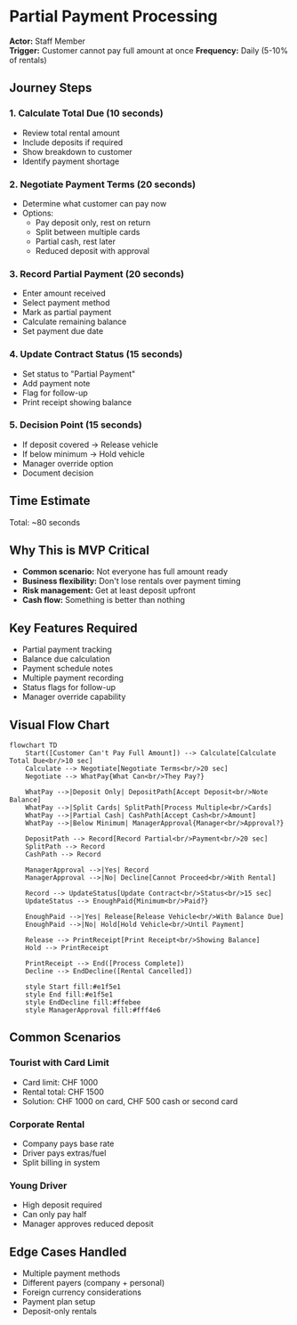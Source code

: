 # Partial Payment Processing

**Actor:** Staff Member  
**Trigger:** Customer cannot pay full amount at once
**Frequency:** Daily (5-10% of rentals)

## Journey Steps

### 1. Calculate Total Due (10 seconds)
- Review total rental amount
- Include deposits if required
- Show breakdown to customer
- Identify payment shortage

### 2. Negotiate Payment Terms (20 seconds)
- Determine what customer can pay now
- Options:
  - Pay deposit only, rest on return
  - Split between multiple cards
  - Partial cash, rest later
  - Reduced deposit with approval

### 3. Record Partial Payment (20 seconds)
- Enter amount received
- Select payment method
- Mark as partial payment
- Calculate remaining balance
- Set payment due date

### 4. Update Contract Status (15 seconds)
- Set status to "Partial Payment"
- Add payment note
- Flag for follow-up
- Print receipt showing balance

### 5. Decision Point (15 seconds)
- If deposit covered → Release vehicle
- If below minimum → Hold vehicle
- Manager override option
- Document decision

## Time Estimate
Total: ~80 seconds

## Why This is MVP Critical
- **Common scenario:** Not everyone has full amount ready
- **Business flexibility:** Don't lose rentals over payment timing
- **Risk management:** Get at least deposit upfront
- **Cash flow:** Something is better than nothing

## Key Features Required
- Partial payment tracking
- Balance due calculation
- Payment schedule notes
- Multiple payment recording
- Status flags for follow-up
- Manager override capability

## Visual Flow Chart

```mermaid
flowchart TD
    Start([Customer Can't Pay Full Amount]) --> Calculate[Calculate Total Due<br/>10 sec]
    Calculate --> Negotiate[Negotiate Terms<br/>20 sec]
    Negotiate --> WhatPay{What Can<br/>They Pay?}
    
    WhatPay -->|Deposit Only| DepositPath[Accept Deposit<br/>Note Balance]
    WhatPay -->|Split Cards| SplitPath[Process Multiple<br/>Cards]
    WhatPay -->|Partial Cash| CashPath[Accept Cash<br/>Amount]
    WhatPay -->|Below Minimum| ManagerApproval{Manager<br/>Approval?}
    
    DepositPath --> Record[Record Partial<br/>Payment<br/>20 sec]
    SplitPath --> Record
    CashPath --> Record
    
    ManagerApproval -->|Yes| Record
    ManagerApproval -->|No| Decline[Cannot Proceed<br/>With Rental]
    
    Record --> UpdateStatus[Update Contract<br/>Status<br/>15 sec]
    UpdateStatus --> EnoughPaid{Minimum<br/>Paid?}
    
    EnoughPaid -->|Yes| Release[Release Vehicle<br/>With Balance Due]
    EnoughPaid -->|No| Hold[Hold Vehicle<br/>Until Payment]
    
    Release --> PrintReceipt[Print Receipt<br/>Showing Balance]
    Hold --> PrintReceipt
    
    PrintReceipt --> End([Process Complete])
    Decline --> EndDecline([Rental Cancelled])
    
    style Start fill:#e1f5e1
    style End fill:#e1f5e1
    style EndDecline fill:#ffebee
    style ManagerApproval fill:#fff4e6
```

## Common Scenarios

### Tourist with Card Limit
- Card limit: CHF 1000
- Rental total: CHF 1500
- Solution: CHF 1000 on card, CHF 500 cash or second card

### Corporate Rental
- Company pays base rate
- Driver pays extras/fuel
- Split billing in system

### Young Driver
- High deposit required
- Can only pay half
- Manager approves reduced deposit

## Edge Cases Handled
- Multiple payment methods
- Different payers (company + personal)
- Foreign currency considerations
- Payment plan setup
- Deposit-only rentals